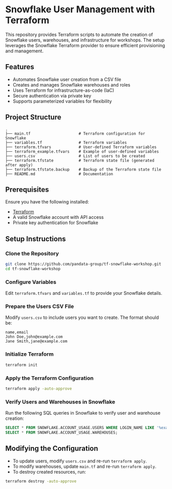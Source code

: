 # Snowflake User Management with Terraform

This repository provides Terraform scripts to automate the creation of Snowflake users, warehouses, and infrastructure for workshops. The setup leverages the Snowflake Terraform provider to ensure efficient provisioning and management.

## Features
- Automates Snowflake user creation from a CSV file
- Creates and manages Snowflake warehouses and roles
- Uses Terraform for infrastructure-as-code (IaC)
- Secure authentication via private key
- Supports parameterized variables for flexibility

## Project Structure
```
.
├── main.tf                     # Terraform configuration for Snowflake
├── variables.tf                # Terraform variables
├── terraform.tfvars            # User-defined Terraform variables
├── terraform_example.tfvars    # Example of user-defined variables
├── users.csv                   # List of users to be created
├── terraform.tfstate           # Terraform state file (generated after apply)
├── terraform.tfstate.backup    # Backup of the Terraform state file
├── README.md                   # Documentation
```

## Prerequisites
Ensure you have the following installed:
- [Terraform](https://developer.hashicorp.com/terraform/downloads)
- A valid Snowflake account with API access
- Private key authentication for Snowflake

## Setup Instructions

### Clone the Repository
```sh
git clone https://github.com/pandata-group/tf-snowflake-workshop.git
cd tf-snowflake-workshop
```

### Configure Variables
Edit `terraform.tfvars` and `variables.tf` to provide your Snowflake details.

### Prepare the Users CSV File
Modify `users.csv` to include users you want to create. The format should be:
```csv
name,email
John Doe,john@example.com
Jane Smith,jane@example.com
```

### Initialize Terraform
```sh
terraform init
```

### Apply the Terraform Configuration
```sh
terraform apply -auto-approve
```

### Verify Users and Warehouses in Snowflake
Run the following SQL queries in Snowflake to verify user and warehouse creation:
```sql
SELECT * FROM SNOWFLAKE.ACCOUNT_USAGE.USERS WHERE LOGIN_NAME LIKE '%example.com%';
SELECT * FROM SNOWFLAKE.ACCOUNT_USAGE.WAREHOUSES;
```

## Modifying the Configuration
- To update users, modify `users.csv` and re-run `terraform apply`.
- To modify warehouses, update `main.tf` and re-run `terraform apply`.
- To destroy created resources, run:
```sh
terraform destroy -auto-approve
```